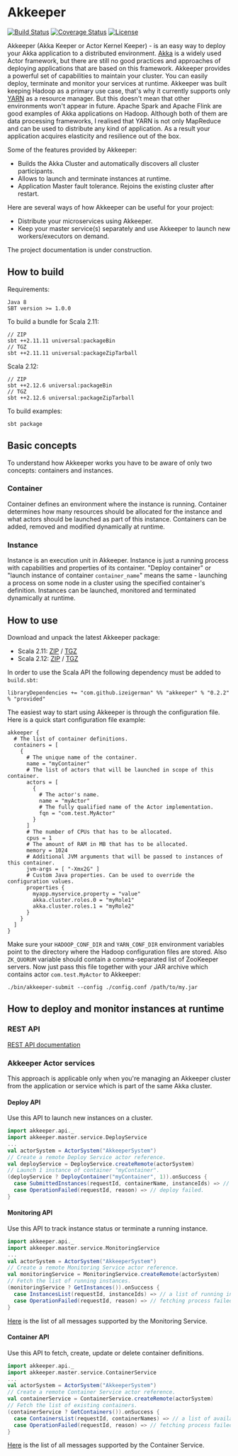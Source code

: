 # Akkeeper

[![Build Status](https://travis-ci.org/izeigerman/akkeeper.svg?branch=master)](https://travis-ci.org/izeigerman/akkeeper)
[![Coverage Status](https://coveralls.io/repos/github/izeigerman/akkeeper/badge.svg?branch=master)](https://coveralls.io/github/izeigerman/akkeeper?branch=master)
[![License](http://img.shields.io/:license-Apache%202-red.svg)](http://www.apache.org/licenses/LICENSE-2.0.txt)

Akkeeper (Akka Keeper or Actor Kernel Keeper) - is an easy way to deploy your Akka application to a distributed environment. [Akka](http://akka.io/) is a widely used Actor framework, but there are still no good practices and approaches of deploying applications that are based on this framework. Akkeeper provides a powerful set of capabilities to maintain your cluster. You can easily deploy, terminate and monitor your services at runtime. Akkeeper was built keeping Hadoop as a primary use case, that's why it currently supports only [YARN](https://hadoop.apache.org/docs/r2.7.1/hadoop-yarn/hadoop-yarn-site/YARN.html) as a resource manager. But this doesn't mean that other environments won't appear in future. Apache Spark and Apache Flink are good examples of Akka applications on Hadoop. Although both of them are data processing frameworks, I realised that YARN is not only MapReduce and can be used to distribute any kind of application. As a result your application acquires elasticity and resilience out of the box.

Some of the features provided by Akkeeper:
* Builds the Akka Cluster and automatically discovers all cluster participants.
* Allows to launch and terminate instances at runtime.
* Application Master fault tolerance. Rejoins the existing cluster after restart.

Here are several ways of how Akkeeper can be useful for your project:
* Distribute your microservices using Akkeeper.
* Keep your master service(s) separately and use Akkeeper to launch new workers/executors on demand.

The project documentation is under construction.

## How to build
Requirements:
```
Java 8
SBT version >= 1.0.0
```
To build a bundle for Scala 2.11: 
```
// ZIP
sbt ++2.11.11 universal:packageBin
// TGZ
sbt ++2.11.11 universal:packageZipTarball
```
Scala 2.12:
```
// ZIP
sbt ++2.12.6 universal:packageBin
// TGZ
sbt ++2.12.6 universal:packageZipTarball
```
To build examples:
```
sbt package
```

## Basic concepts
To understand how Akkeeper works you have to be aware of only two concepts: containers and instances.

### Container
Container defines an environment where the instance is running. Container determines how many resources should be allocated for the instance and what actors should be launched as part of this instance. Containers can be added, removed and modified dynamically at runtime.

### Instance
Instance is an execution unit in Akkeeper. Instance is just a running process with capabilities and properties of its container. "Deploy container" or "launch instance of container `container_name`" means the same - launching a process on some node in a cluster using the specified container's definition. Instances can be launched, monitored and terminated dynamically at runtime.

## How to use
Download and unpack the latest Akkeeper package:
- Scala 2.11: [ZIP](https://bintray.com/izeigerman/akkeeper/download_file?file_path=akkeeper_2.11-0.2.2.zip) / [TGZ](https://bintray.com/izeigerman/akkeeper/download_file?file_path=akkeeper_2.11-0.2.2.tgz)
- Scala 2.12: [ZIP](https://bintray.com/izeigerman/akkeeper/download_file?file_path=akkeeper_2.12-0.2.2.zip) / [TGZ](https://bintray.com/izeigerman/akkeeper/download_file?file_path=akkeeper_2.12-0.2.2.tgz)

In order to use the Scala API the following dependency must be added to `build.sbt`:
```
libraryDependencies += "com.github.izeigerman" %% "akkeeper" % "0.2.2" % "provided"
```
The easiest way to start using Akkeeper is through the configuration file. Here is a quick start configuration file example:
```
akkeeper {
  # The list of container definitions.
  containers = [
    {
      # The unique name of the container.
      name = "myContainer"
      # The list of actors that will be launched in scope of this container.
      actors = [
        {
          # The actor's name.
          name = "myActor"
          # The fully qualified name of the Actor implementation.
          fqn = "com.test.MyActor"
        }
      ]
      # The number of CPUs that has to be allocated.
      cpus = 1
      # The amount of RAM in MB that has to be allocated.
      memory = 1024
      # Additional JVM arguments that will be passed to instances of this container.
      jvm-args = [ "-Xmx2G" ]
      # Custom Java properties. Can be used to override the configuration values.
      properties {
        myapp.myservice.property = "value"
        akka.cluster.roles.0 = "myRole1"
        akka.cluster.roles.1 = "myRole2"
      }
    }
  ]
}
```
Make sure your `HADOOP_CONF_DIR` and `YARN_CONF_DIR` environment variables point to the directory where the Hadoop configuration files are stored. Also `ZK_QUORUM` variable should contain a comma-separated list of ZooKeeper servers.
Now just pass this file together with your JAR archive which contains actor `com.test.MyActor` to Akkeeper:
```
./bin/akkeeper-submit --config ./config.conf /path/to/my.jar
```

## How to deploy and monitor instances at runtime

### REST API
[REST API documentation](https://github.com/akkeeper-project/akkeeper/blob/master/docs/rest.md)

### Akkeeper Actor services
This approach is applicable only when you're managing an Akkeeper cluster from the application or service which is part of the same Akka cluster.

#### Deploy API
Use this API to launch new instances on a cluster.
```scala
import akkeeper.api._
import akkeeper.master.service.DeployService
...
val actorSystem = ActorSystem("AkkeeperSystem")
// Create a remote Deploy Service actor reference.
val deployService = DeployService.createRemote(actorSystem)
// Launch 1 instance of container "myContainer".
(deployService ? DeployContainer("myContainer", 1)).onSuccess {
  case SubmittedInstances(requestId, containerName, instanceIds) => // submitted successfully.
  case OperationFailed(requestId, reason) => // deploy failed.
}
```

#### Monitoring API
Use this API to track instance status or terminate a running instance.
```scala
import akkeeper.api._
import akkeeper.master.service.MonitoringService
...
val actorSystem = ActorSystem("AkkeeperSystem")
// Create a remote Monitoring Service actor reference.
val monitoringService = MonitoringService.createRemote(actorSystem)
// Fetch the list of running instances.
(monitoringService ? GetInstances()).onSuccess {
  case InstancesList(requestId, instanceIds) => // a list of running instances.
  case OperationFailed(requestId, reason) => // fetching process failed.
}
```
[Here](https://github.com/akkeeper-project/akkeeper/blob/master/akkeeper/src/main/scala/akkeeper/api/MonitoringApi.scala) is the list of all messages supported by the Monitoring Service.

#### Container API
Use this API to fetch, create, update or delete container definitions.
```scala
import akkeeper.api._
import akkeeper.master.service.ContainerService
...
val actorSystem = ActorSystem("AkkeeperSystem")
// Create a remote Container Service actor reference.
val containerService = ContainerService.createRemote(actorSystem)
// Fetch the list of existing containers.
(containerService ? GetContainers()).onSuccess {
  case ContainersList(requestId, containerNames) => // a list of available containers.
  case OperationFailed(requestId, reason) => // fetching process failed.
}
```
[Here](https://github.com/akkeeper-project/akkeeper/blob/master/akkeeper/src/main/scala/akkeeper/api/ContainerApi.scala) is the list of all messages supported by the Container Service.


